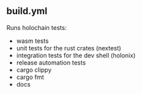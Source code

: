 ## build.yml

Runs holochain tests:
  - wasm tests
  - unit tests for the rust crates (nextest)
  - integration tests for the dev shell (holonix)
  - release automation tests
  - cargo clippy
  - cargo fmt
  - docs
